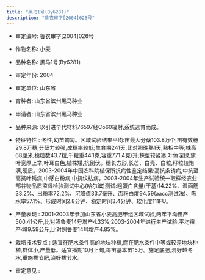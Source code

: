 ```yaml
---
title: "黑马1号(By6281)"
description: "鲁农审字[2004]026号"
---
```

* 审定编号:  鲁农审字[2004]026号

*  作物名称:  小麦

*  品种名称:  黑马1号(By6281)

*  审定年份:  2004

*  审定单位:  山东省

* 育种者:  山东省滨州黑马种业

*  申请者:  山东省滨州黑马种业

*  品种来源:  以引进早代材料76597经Co60辐射,系统选育而成。

*  特征特性 : 
冬性,幼苗匍匐。区域试验结果平均:亩最大分蘖103.8万个,亩有效穗29.8万穗,分蘖力较强,成穗率较低;生育期241天,比对照晚熟1天,熟相中等;株高68厘米,穗粒数43.7粒,千粒重44.1克,容重771.4克/升;株型较紧凑,叶色深绿,旗叶宽厚上举,叶耳白色,植株矮,抗倒伏。穗长方形,长芒、白壳、白粒,籽粒较饱满,硬质。2003-2004年中国农科院植保所抗病性鉴定结果:高抗条锈病,中抗至高抗叶锈病,中感白粉病,中抗纹枯病。2003-2004年生产试验统一取样经农业部谷物品质监督检验测试中心(哈尔滨)测试:粗蛋白含量(干基)14.22%、湿面筋33.2%、出粉率72.2%、沉降值33.7毫升、面粉白度94.59(aacc测试法)、吸水率57.1%、形成时间2.8分钟、稳定时间3.4分钟、软化度111FU。
 
*  产量表现 : 
2001-2003年参加山东省小麦高肥甲组区域试验,两年平均亩产500.41公斤,比对照鲁麦14号增产4.33%;2003-2004年进行生产试验,平均亩产489.59公斤,比对照鲁麦14号增产4.85%。

*  栽培技术要点 : 
适宜在肥水条件高的地块种植,而在肥水条件中等或较差地块种植,群体小,产量低。适宜播期10月上旬,每亩基本苗15万。施足底肥,浇好越冬水,重施拔节肥,浇好拔节水。

*  审定意见 : 

